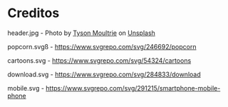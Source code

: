 # Creditos

header.jpg - Photo by [Tyson Moultrie](https://unsplash.com/@tysonmoultrie?utm_content=creditCopyText&utm_medium=referral&utm_source=unsplash) on [Unsplash](https://unsplash.com/photos/the-beatles-vinyl-record-sleeve-BQTHOGNHo08?utm_content=creditCopyText&utm_medium=referral&utm_source=unsplash)

popcorn.svgß - https://www.svgrepo.com/svg/246692/popcorn

cartoons.svg - https://www.svgrepo.com/svg/54324/cartoons

download.svg - https://www.svgrepo.com/svg/284833/download

mobile.svg - https://www.svgrepo.com/svg/291215/smartphone-mobile-phone

